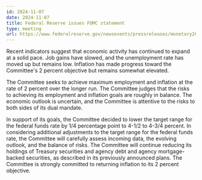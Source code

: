 ```yaml
---
id: 2024-11-07
date: 2024-11-07
title: Federal Reserve issues FOMC statement
type: meeting
url: https://www.federalreserve.gov/newsevents/pressreleases/monetary20241107a.htm
---
```


Recent indicators suggest that economic activity has continued to expand at a solid pace. Job gains have slowed, and the unemployment rate has moved up but remains low. Inflation has made progress toward the Committee's 2 percent objective but remains somewhat elevated.

The Committee seeks to achieve maximum employment and inflation at the rate of 2 percent over the longer run. The Committee judges that the risks to achieving its employment and inflation goals are roughly in balance. The economic outlook is uncertain, and the Committee is attentive to the risks to both sides of its dual mandate.

In support of its goals, the Committee decided to lower the target range for the federal funds rate by 1/4 percentage point to 4-1/2 to 4-3/4 percent. In considering additional adjustments to the target range for the federal funds rate, the Committee will carefully assess incoming data, the evolving outlook, and the balance of risks. The Committee will continue reducing its holdings of Treasury securities and agency debt and agency mortgage-backed securities, as described in its previously announced plans. The Committee is strongly committed to returning inflation to its 2 percent objective.